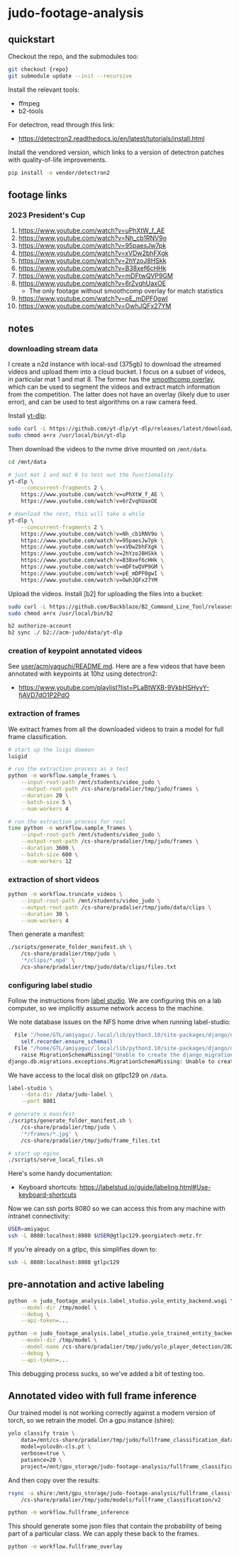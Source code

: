 # judo-footage-analysis

## quickstart

Checkout the repo, and the submodules too:

```bash
git checkout {repo}
git submodule update --init --recursive
```

Install the relevant tools:

- ffmpeg
- b2-tools

For detectron, read through this link:

- <https://detectron2.readthedocs.io/en/latest/tutorials/install.html>

Install the vendored version, which links to a version of detectron patches with quality-of-life improvements.

```bash
pip install -e vendor/detectron2
```

## footage links

### 2023 President's Cup

1. <https://www.youtube.com/watch?v=uPhXtW_f_AE>
2. <https://www.youtube.com/watch?v=Nh_cb1RNV9o>
3. <https://www.youtube.com/watch?v=95paesJw7pk>
4. <https://www.youtube.com/watch?v=xVDw2bhFXgk>
5. <https://www.youtube.com/watch?v=2hYzoJ8HSkk>
6. <https://www.youtube.com/watch?v=B38xef6cHHk>
7. <https://www.youtube.com/watch?v=mDFtwQVP9GM>
8. <https://www.youtube.com/watch?v=6rZvqhUaxOE>
   - The only footage without smoothcomp overlay for match statistics
9. <https://www.youtube.com/watch?v=pE_mDPF0gwI>
10. <https://www.youtube.com/watch?v=OwhJQFx27YM>

## notes

### downloading stream data

I create a n2d instance with local-ssd (375gb) to download the streamed videos and upload them into a cloud bucket.
I focus on a subset of videos, in particular mat 1 and mat 8.
The former has the [smoothcomp overlay](https://smoothcomp.com/en), which can be used to segment the videos and extract match information from the competition.
The latter does not have an overlay (likely due to user error), and can be used to test algorithms on a raw camera feed.

Install [yt-dlp](https://github.com/yt-dlp/yt-dlp):

```bash
sudo curl -L https://github.com/yt-dlp/yt-dlp/releases/latest/download/yt-dlp -o /usr/local/bin/yt-dlp
sudo chmod a+rx /usr/local/bin/yt-dlp
```

Then download the videos to the nvme drive mounted on `/mnt/data`.

```bash
cd /mnt/data

# just mat 1 and mat 8 to test out the functionality
yt-dlp \
    --concurrent-fragments 2 \
    https://www.youtube.com/watch?v=uPhXtW_f_AE \
    https://www.youtube.com/watch?v=6rZvqhUaxOE

# download the rest, this will take a while
yt-dlp \
    --concurrent-fragments 2 \
    https://www.youtube.com/watch?v=Nh_cb1RNV9o \
    https://www.youtube.com/watch?v=95paesJw7pk \
    https://www.youtube.com/watch?v=xVDw2bhFXgk \
    https://www.youtube.com/watch?v=2hYzoJ8HSkk \
    https://www.youtube.com/watch?v=B38xef6cHHk \
    https://www.youtube.com/watch?v=mDFtwQVP9GM \
    https://www.youtube.com/watch?v=pE_mDPF0gwI \
    https://www.youtube.com/watch?v=OwhJQFx27YM
```

Upload the videos.
Install [b2] for uploading the files into a bucket:

```bash
sudo curl -L https://github.com/Backblaze/B2_Command_Line_Tool/releases/latest/download/b2-linux -o /usr/local/bin/b2
sudo chmod a+rx /usr/local/bin/b2
```

```bash
b2 authorize-account
b2 sync ./ b2://acm-judo/data/yt-dlp
```

### creation of keypoint annotated videos

See [user/acmiyaguchi/README.md](user/acmiyaguchi/README.md).
Here are a few videos that have been annotated with keypoints at 10hz using detectron2:

- <https://www.youtube.com/playlist?list=PLaBtWXB-9VkbHSHyyY-fjAVD7dO1P2PdO>

### extraction of frames

We extract frames from all the downloaded videos to train a model for full frame classification.

```bash
# start up the luigi daemon
luigid

# run the extraction process as a test
python -m workflow.sample_frames \
    --input-root-path /mnt/students/video_judo \
    --output-root-path /cs-share/pradalier/tmp/judo/frames \
    --duration 20 \
    --batch-size 5 \
    --num-workers 4

# run the extraction process for real
time python -m workflow.sample_frames \
    --input-root-path /mnt/students/video_judo \
    --output-root-path /cs-share/pradalier/tmp/judo/frames \
    --duration 3600 \
    --batch-size 600 \
    --num-workers 12
```

### extraction of short videos

```bash
python -m workflow.truncate_videos \
    --input-root-path /mnt/students/video_judo \
    --output-root-path /cs-share/pradalier/tmp/judo/data/clips \
    --duration 30 \
    --num-workers 4
```

Then generate a manifest:

```bash
./scripts/generate_folder_manifest.sh \
    /cs-share/pradalier/tmp/judo \
    '*/clips/*.mp4' \
    /cs-share/pradalier/tmp/judo/data/clips/files.txt
```

### configuring label studio

Follow the instructions from [label studio](https://labelstud.io/guide/install).
We are configuring this on a lab computer, so we implicitly assume network access to the machine.

We note database issues on the NFS home drive when running label-studio:

```bash
  File "/home/GTL/amiyaguc/.local/lib/python3.10/site-packages/django/db/migrations/executor.py", line 91, in migrate
    self.recorder.ensure_schema()
  File "/home/GTL/amiyaguc/.local/lib/python3.10/site-packages/django/db/migrations/recorder.py", line 70, in ensure_schema
    raise MigrationSchemaMissing("Unable to create the django_migrations table (%s)" % exc)
django.db.migrations.exceptions.MigrationSchemaMissing: Unable to create the django_migrations table (database is locked)
```

We have access to the local disk on gtlpc129 on `/data`.

```bash
label-studio \
    --data-dir /data/judo-label \
    --port 8081

# generate a manifest
./scripts/generate_folder_manifest.sh \
    /cs-share/pradalier/tmp/judo \
    '*/frames/*.jpg' \
    /cs-share/pradalier/tmp/judo/frame_files.txt

# start up nginx
./scripts/serve_local_files.sh
```

Here's some handy documentation:

- Keyboard shortcuts: <https://labelstud.io/guide/labeling.html#Use-keyboard-shortcuts>

Now we can ssh ports 8080 so we can access this from any machine with intranet connectivity:

```bash
USER=amiyaguc
ssh -L 8080:localhost:8080 $USER@gtlpc129.georgiatech-metz.fr
```

If you're already on a gtlpc, this simplifies down to:

```bash
ssh -L 8080:localhost:8080 gtlpc129
```

## pre-annotation and active labeling

```bash
python -m judo_footage_analysis.label_studio.yolo_entity_backend.wsgi \
    --model-dir /tmp/model \
    --debug \
    --api-token=...

python -m judo_footage_analysis.label_studio.yolo_trained_entity_backend.wsgi \
    --model-dir /tmp/model \
    --model-name /cs-share/pradalier/tmp/judo/yolo_player_detection/2024-02-20-best.pt \
    --debug \
    --api-token=...
```

This debugging process sucks, so we've added a bit of testing too.

## Annotated video with full frame inference

Our trained model is not working correctly against a modern version of torch, so we retrain the model.
On a gpu instance (shire):

```bash
yolo classify train \
    data=/mnt/cs-share/pradalier/tmp/judo/fullframe_classification_dataset \
    model=yolov8n-cls.pt \
    verbose=true \
    patience=20 \
    project=/mnt/gpu_storage/judo-footage-analysis/fullframe_classification_models/v2
```

And then copy over the results:

```bash
rsync -a shire:/mnt/gpu_storage/judo-footage-analysis/fullframe_classification_models/v2/ \
    /cs-share/pradalier/tmp/judo/models/fullframe_classification/v2
```

```bash
python -m workflow.fullframe_inference
```

This should generate some json files that contain the probability of being part of a particular class.
We can apply these back to the frames.

```bash
python -m workflow.fullframe_overlay
```
